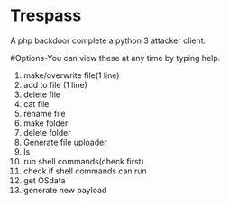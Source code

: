 # Trespass
A php backdoor complete a python 3 attacker client.

#Options-You can view these at any time by typing help.
 1. make/overwrite file(1 line)      
 2. add to file (1 line)             
 3. delete file                      
 4. cat file                         
 5. rename file
 6. make folder
 7. delete folder
 8. Generate file uploader   
 9. ls
10. run shell commands(check first)
11. check if shell commands can run
12. get OSdata
13. generate new payload
